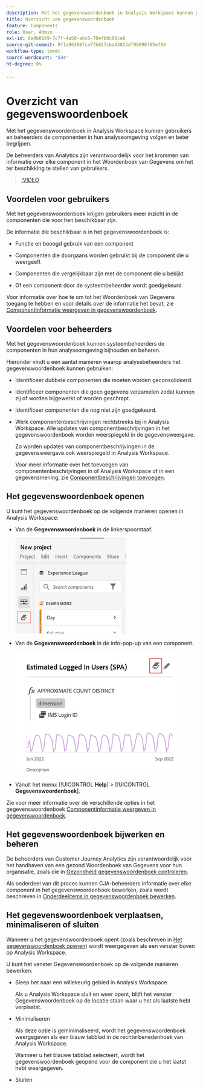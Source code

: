 ```yaml
---
description: Met het gegevenswoordenboek in Analysis Workspace kunnen gebruikers de verschillende componenten in Analysis Workspace, waaronder het beoogde gebruik, die zijn goedgekeurd, duplicaten zijn, catalogiseren en bijhouden, enzovoort.
title: Overzicht van gegevenswoordenboek
feature: Components
role: User, Admin
exl-id: 8e4b8169-7c7f-4a58-a6c6-70efb0c86ce8
source-git-commit: 9f1a96308fce7fb827cba43833df96098f05ef93
workflow-type: tm+mt
source-wordcount: '534'
ht-degree: 0%

---
```


# Overzicht van gegevenswoordenboek

Met het gegevenswoordenboek in Analysis Workspace kunnen gebruikers en beheerders de componenten in hun analyseomgeving volgen en beter begrijpen.

De beheerders van Analytics zijn verantwoordelijk voor het krommen van informatie over elke component in het Woordenboek van Gegevens om het ter beschikking te stellen van gebruikers.

>[!VIDEO](https://video.tv.adobe.com/v/3418028/?quality=12&learn=on)

## Voordelen voor gebruikers

Met het gegevenswoordenboek krijgen gebruikers meer inzicht in de componenten die voor hen beschikbaar zijn.

De informatie die beschikbaar is in het gegevenswoordenboek is:

* Functie en beoogd gebruik van een component

* Componenten die doorgaans worden gebruikt bij de component die u weergeeft

* Componenten die vergelijkbaar zijn met de component die u bekijkt

* Of een component door de systeembeheerder wordt goedgekeurd

Voor informatie over hoe te om tot het Woordenboek van Gegevens toegang te hebben en voor details over de informatie het bevat, zie [Componentinformatie weergeven in gegevenswoordenboek](/help/components/data-dictionary/view-data-dictionary.md).

## Voordelen voor beheerders

Met het gegevenswoordenboek kunnen systeembeheerders de componenten in hun analyseomgeving bijhouden en beheren.

Hieronder vindt u een aantal manieren waarop analysebeheerders het gegevenswoordenboek kunnen gebruiken:

* Identificeer dubbele componenten die moeten worden geconsolideerd.

* Identificeer componenten die geen gegevens verzamelen zodat kunnen zij of worden bijgewerkt of worden geschrapt.

* Identificeer componenten die nog niet zijn goedgekeurd.

* Werk componentenbeschrijvingen rechtstreeks bij in Analysis Workspace. Alle updates van componentbeschrijvingen in het gegevenswoordenboek worden weerspiegeld in de gegevensweergave.

   Zo worden updates van componentbeschrijvingen in de gegevensweergave ook weerspiegeld in Analysis Workspace.

   Voor meer informatie over het toevoegen van componentenbeschrijvingen in of Analysis Workspace of in een gegevensmening, zie [Componentbeschrijvingen toevoegen](/help/components/add-component-descriptions.md).

## Het gegevenswoordenboek openen

U kunt het gegevenswoordenboek op de volgende manieren openen in Analysis Workspace:

* Van de **Gegevenswoordenboek** in de linkerspoorstaaf.

   ![Pictogram Gegevenswoordenboek in linkerraster](assets/data-dictionary-access-icon.png)

* Van de **Gegevenswoordenboek** in de info-pop-up van een component.

   ![Pictogram Gegevenswoordenboek in info-pop-up](assets/data-dictionary-access-infopopover.png)
   <!--update screenshot; this was taken from a mock-->

* Vanuit het menu: [!UICONTROL **Help**] > [!UICONTROL **Gegevenswoordenboek**].

Zie voor meer informatie over de verschillende opties in het gegevenswoordenboek [Componentinformatie weergeven in gegevenswoordenboek](/help/components/data-dictionary/view-data-dictionary.md).

## Het gegevenswoordenboek bijwerken en beheren

De beheerders van Customer Journey Analytics zijn verantwoordelijk voor het handhaven van een gezond Woordenboek van Gegevens voor hun organisatie, zoals die in [Gezondheid gegevenswoordenboek controleren](/help/components/data-dictionary/monitor-data-dictionary-health.md).

Als onderdeel van dit proces kunnen CJA-beheerders informatie over elke component in het gegevenswoordenboek bewerken, zoals wordt beschreven in [Onderdeelitems in gegevenswoordenboek bewerken](/help/components/data-dictionary/edit-entries-data-dictionary.md).

## Het gegevenswoordenboek verplaatsen, minimaliseren of sluiten

Wanneer u het gegevenswoordenboek opent (zoals beschreven in [Het gegevenswoordenboek openen](#access-the-data-dictionary)) wordt weergegeven als een venster boven op Analysis Workspace.

U kunt het venster Gegevenswoordenboek op de volgende manieren bewerken:

* Sleep het naar een willekeurig gebied in Analysis Workspace

   Als u Analysis Workspace sluit en weer opent, blijft het venster Gegevenswoordenboek op de locatie staan waar u het als laatste hebt verplaatst. <!--True?-->

* Minimaliseren

   Als deze optie is geminimaliseerd, wordt het gegevenswoordenboek weergegeven als een blauw tabblad in de rechterbenedenhoek van Analysis Workspace.

   Wanneer u het blauwe tabblad selecteert, wordt het gegevenswoordenboek geopend voor de component die u het laatst hebt weergegeven.

* Sluiten
